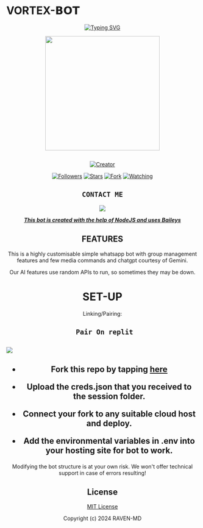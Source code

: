 # VORTEX-𝗕𝗢𝗧
<div align="center">
<a href="https://git.io/typing-svg"><img src="https://readme-typing-svg.demolab.com?font=Black+Ops+One&size=50&pause=1000&color=1BAFBAFF&center=true&width=910&height=100&lines=THIS  IS+🦄vortex-MD🦄;MULTI+DEVICE+WHATSAPP+BOT;CREATED+BY+John;PUBLIC+RELEASED; ...;TEAM vortex-𝙼𝙳." alt="Typing SVG" /></a>
  </p>
  
<p align="center">
<img src="https://i.imgur.com/3aiFQlC.jpeg" width="300" height="300"/>
</p>
<p align="center">
  <a href="#"><img src="http://readme-typing-svg.herokuapp.com?color=d1fa02&center=true&vCenter=true&multiline=false&lines=vortex+WHATSAPP+BOT" alt="">
</p>
<p align="center">
<a href="#"><img title="Creator" src="https://img.shields.io/badge/Creator-vortex-blue.svg?style=for-the-badge&logo=github"></a>
</p>
<p align="center">
<a href="https://github.com/HunterNick2?tab=followers"><img title="Followers" src="https://img.shields.io/github/followers/HunterNick2?label=Followers&style=social"></a>
<a href="https://github.com/HunterNick2/RAVEN-MD/stargazers/"><img title="Stars" src="https://img.shields.io/github/stars/HunterNick2/RAVEN-MD?&style=social"></a>
<a href="https://github.com/HunterNick2/RAVEN-MD/network/members"><img title="Fork" src="https://img.shields.io/github/forks/HunterNick2/RAVEN-MD?style=social"></a>
<a href="https://github.com/HunterNick2/RAVEN-MD/watchers"><img title="Watching" src="https://img.shields.io/github/watchers/HunterNick2/RAVEN-MD?label=Watching&style=social"></a>
</p>
 

## ```CONTACT ME```

<p align="center">

<a href="https://api.whatsapp.com/send?phone=2774 837 9216&text=Hello+vortex"><img src="https://img.shields.io/badge/Contact vortex-25D366?style=for-the-badge&logo=whatsapp&logoColor=white" />


***This bot is created with the help of NodeJS and uses [Baileys](https://github.com/adiwajshing/Baileys)***

## FEATURES
This is a highly customisable simple whatsapp bot with group management features and few media commands and chatgpt courtesy of Gemini.

Our AI features use random APIs to run, so sometimes they may be down.

# SET-UP

Linking/Pairing:

## ` Pair On replit`
<h2 align="left">  <a href="https://replit.com/@sojabwoy899/Pairing-vortex"><img src="https://repl.it/badge/github/quiec/whatsasena" />
</a>
</h2>

    
<h2 align="center">   



    
<h2 align="center">   

- Fork this repo by tapping  [here](https://github.com/Johnn65/Vortex-MD/fork)


- Upload the creds.json that you received to the session folder.

- Connect your fork to any suitable cloud host and deploy.

- Add the environmental variables in .env into your hosting site for bot to work.
</h2>
 
     

    
 




Modifying the bot structure is at your own risk. We won't offer technical support in case of errors resulting!


## License

[MIT License](https://github.com/Fortunatusmokaya/DREADED-GPT-AI/blob/main/LICENSE)

Copyright (c) 2024 RAVEN-MD

